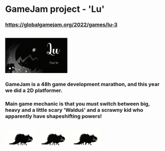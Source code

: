 # GameJam project - 'Lu'
###  https://globalgamejam.org/2022/games/lu-3
<br />
<img src="https://raw.githubusercontent.com/MalgorzataSzopa/PictureHost/master/Menu.gif" width="200px">
<br />

### GameJam is a 48h game development marathon, and this year we did a 2D platformer.
### Main game mechanic is that you must switch between big, heavy and a little scary 'Walduś' and a scrawny kid who apparently have shapeshifting powers!
<br />
<img src="https://raw.githubusercontent.com/MalgorzataSzopa/PictureHost/master/Przemiana_dzieciak.gif" width="100px">
<img src="https://raw.githubusercontent.com/MalgorzataSzopa/PictureHost/master/Potwor_skacze.gif" width="100px">
<img src="https://raw.githubusercontent.com/MalgorzataSzopa/PictureHost/master/Potwor_idacy.gif" width="100px">


